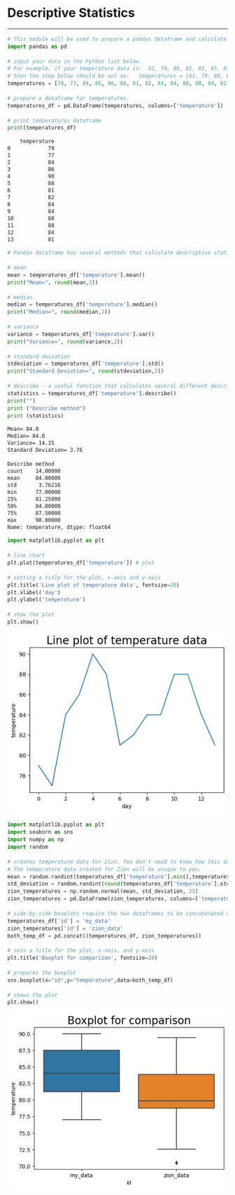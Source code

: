 # Descriptive Statistics

---

```python
# This module will be used to prepare a pandas dataframe and calculate descriptive statistics
import pandas as pd

# input your data in the Python list below. 
# For example, if your temperature data is:  81, 79, 80, 85, 83, 85, 87, 84, 84, 88, 85, 87
# then the step below should be set as:   temperatures = [81, 79, 80, 85, 83, 85, 87, 84, 84, 88, 85, 87]
temperatures = [79, 77, 84, 86, 90, 88, 81, 82, 84, 84, 88, 88, 84, 81]

# prepare a dataframe for temperatures.
temperatures_df = pd.DataFrame(temperatures, columns=['temperature'])

# print temperatures dataframe
print(temperatures_df)
```

        temperature
    0            79
    1            77
    2            84
    3            86
    4            90
    5            88
    6            81
    7            82
    8            84
    9            84
    10           88
    11           88
    12           84
    13           81



```python
# Pandas dataframe has several methods that calculate descriptive statistics. 

# mean
mean = temperatures_df['temperature'].mean()
print("Mean=", round(mean,2))

# median
median = temperatures_df['temperature'].median()
print("Median=", round(median,2))

# variance
variance = temperatures_df['temperature'].var()
print("Variance=", round(variance,2))

# standard deviation
stdeviation = temperatures_df['temperature'].std()
print("Standard Deviation=", round(stdeviation,2))

# describe - a useful function that calculates several different descriptive statistics
statistics = temperatures_df['temperature'].describe()
print("")
print ("Describe method")
print (statistics)
```

    Mean= 84.0
    Median= 84.0
    Variance= 14.15
    Standard Deviation= 3.76
    
    Describe method
    count    14.00000
    mean     84.00000
    std       3.76216
    min      77.00000
    25%      81.25000
    50%      84.00000
    75%      87.50000
    max      90.00000
    Name: temperature, dtype: float64



```python
import matplotlib.pyplot as plt

# line chart
plt.plot(temperatures_df['temperature']) # plot

# setting a title for the plot, x-axis and y-axis
plt.title('Line plot of temperature data', fontsize=20) 
plt.xlabel('day')
plt.ylabel('temperature')

# show the plot
plt.show()
```


    
![png](output_2_0.png)
    



```python
import matplotlib.pyplot as plt
import seaborn as sns
import numpy as np
import random

# creates temperature data for Zion. You don't need to know how this data is created. 
# The temperature data created for Zion will be unique to you. 
mean = random.randint(temperatures_df['temperature'].min(),temperatures_df['temperature'].max())
std_deviation = random.randint(round(temperatures_df['temperature'].std(),0),round(2*temperatures_df['temperature'].std(),0))
zion_temperatures = np.random.normal(mean, std_deviation, 25)
zion_temperatures = pd.DataFrame(zion_temperatures, columns=['temperature'])

# side-by-side boxplots require the two dataframes to be concatenated and require a variable identifying the data
temperatures_df['id'] = 'my_data'
zion_temperatures['id'] = 'zion_data'
both_temp_df = pd.concat((temperatures_df, zion_temperatures))

# sets a title for the plot, x-axis, and y-axis
plt.title('Boxplot for comparison', fontsize=20) 

# prepares the boxplot
sns.boxplot(x="id",y="temperature",data=both_temp_df)

# shows the plot
plt.show()
```


    
![png](output_3_0.png)
    



```python

```
